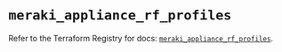 # `meraki_appliance_rf_profiles`

Refer to the Terraform Registry for docs: [`meraki_appliance_rf_profiles`](https://registry.terraform.io/providers/ciscodevnet/meraki/1.7.1/docs/resources/appliance_rf_profiles).
